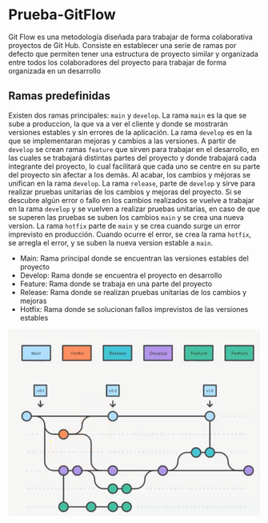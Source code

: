 # Prueba-GitFlow
Git Flow es una metodología diseñada para trabajar de forma colaborativa proyectos de Git Hub. Consiste en establecer
una serie de ramas por defecto que permiten tener una estructura de proyecto similar y organizada entre todos los 
colaboradores del proyecto para trabajar de forma organizada en un desarrollo

## Ramas predefinidas

Existen dos ramas principales: `main` y `develop`. La rama `main` es la que se sube a produccion, la que va a ver el
cliente y donde se mostrarán versiones estables y sin errores de la aplicación. La rama `develop` es en la que se 
implementaran mejoras y cambios a las versiones. A partir de `develop` se crean ramas `feature` que sirven para trabajar 
en el desarrollo, en las cuales se trabajará distintas partes del proyecto y donde trabajará cada integrante del 
proyecto, lo cual facilitará que cada uno se centre en su parte del proyecto sin afectar a los demás. Al acabar, los 
cambios y méjoras se unifican en la rama `develop`. La rama `release`, parte de `develop` y sirve para realizar pruebas 
unitarias de los cambios y mejoras del proyecto. Si se descubre algún error o fallo en los cambios realizados se vuelve 
a trabajar en la rama `develop` y se vuelven a realizar pruebas unitarias, en caso de que se superen las pruebas se 
suben los cambios `main` y se crea una nueva version. La rama `hotfix` parte de `main` y se crea cuando surge un error 
imprevisto en producción. Cuando ocurre el error, se crea la rama `hotfix`, se arregla el error, y se suben la nueva 
version estable a `main`.

- Main: Rama principal donde se encuentran las versiones estables del proyecto
- Develop: Rama donde se encuentra el proyecto en desarrollo
- Feature: Rama donde se trabaja en una parte del proyecto
- Release: Rama donde se realizan pruebas unitarias de los cambios y mejoras
- Hotfix: Rama donde se solucionan fallos imprevistos de las versiones estables
<div align="left">
<img src="img/img.png" alt="Git Flow" width="550">
</div>

